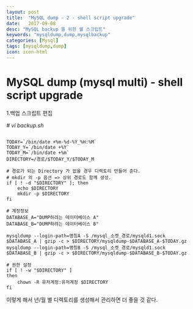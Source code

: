 ```yaml
---
layout: post
title:  "MySQL dump - 2 - shell script upgrade"
date:   2017-09-08
desc: "MySQL backup 을 위한 쉘 스크립트"
keywords: "mysqldump,dump,mysqlbackup"
categories: [Mysql]
tags: [mysqldump,dump]
icon: icon-html
---
```


**MySQL dump (mysql multi) - shell script upgrade**
===============================================

1.백업 스크립트 편집

*# vi backup.sh*

```

TODAY=`/bin/date +%m-%d-%Y_%H:%M`
TODAY_Y=`/bin/date +%Y`
TODAY_M=`/bin/date +%m`
DIRECTORY=/경로/$TODAY_Y/$TODAY_M

# 경로가 되는 Directory 가 없을 경우 디렉토리 만들어 준다.
# mkdir 의 -p 옵션 => 상위 경로도 함께 생성.
if [ ! -d "$DIRECTORY" ]; then
    echo $DIRECTORY
    mkdir -p $DIRECTORY
fi

# 계정정보
DATABASE_A="DUMP하려는 데이터베이스 A"
DATABASE_B="DUMP하려는 데이터베이스 B"

mysqldump --login-path=명칭A -S /mysql_소켓_경로/mysqld1.sock  $DATABASE_A | gzip -c > $DIRECTORY/mysqldump-$DATABASE_A-$TODAY.gz
mysqldump --login-path=명칭B -S /mysql_소켓_경로/mysqld1.sock  $DATABASE_B | gzip -c > $DIRECTORY/mysqldump-$DATABASE_B-$TODAY.gz

# 권한 설정
if [ ! -w "$DIRECTORY" ]
then
    chown -R 유저계정:유저계정 $DIRECTORY
fi

```

이렇게 해서 년/월 별 디렉토리를 생성해서 관리하면 더 좋을 것 같다.
